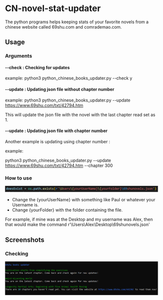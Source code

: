 # CN-novel-stat-updater

The python programs helps keeping stats of your favorite novels from a chinese website called 69shu.com and comrademao.com. 

## Usage

### Arguments

#### --check : Checking for updates 

example:
  python3 python_chinese_books_updater.py --check y
  
#### --update : Updating json file without chapter number

example:
  python3 python_chinese_books_updater.py --update https://www.69shu.com/txt/42794.htm 

This will update the json file with the novel with the last chapter read set as 1. 

#### --update : Updating json file with chapter number

Another example is updating using chapter number :

example:

  python3 python_chinese_books_updater.py --update https://www.69shu.com/txt/42794.htm --chapter 300

### How to use

![change this command](images_for_book_updater/changethiscommand12.png)

- Change the {yourUserName} with something like Paul or whatever your Username is.
- Change {yourFolder} with the folder containing the file. 

For example, if mine was at the Desktop and my username was Alex, then that would make the command r'\Users\Alex\Desktop\69shunovels.json'

## Screenshots

### Checking

![Checking screenshot](images_for_book_updater/Checking_example.png)
